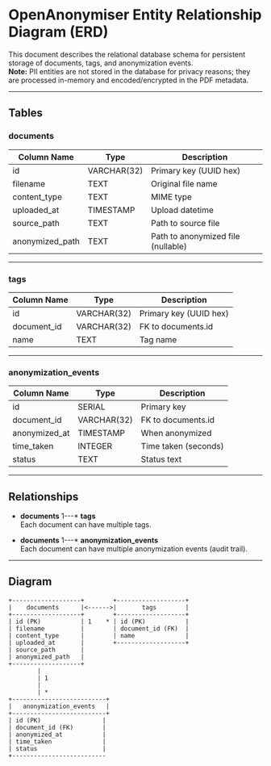 # OpenAnonymiser Entity Relationship Diagram (ERD)

This document describes the relational database schema for persistent storage of documents, tags, and anonymization events.  
**Note:** PII entities are not stored in the database for privacy reasons; they are processed in-memory and encoded/encrypted in the PDF metadata.

---

## Tables

### documents

| Column Name      | Type         | Description                        |
|------------------|--------------|------------------------------------|
| id               | VARCHAR(32)  | Primary key (UUID hex)             |
| filename         | TEXT         | Original file name                 |
| content_type     | TEXT         | MIME type                          |
| uploaded_at      | TIMESTAMP    | Upload datetime                    |
| source_path      | TEXT         | Path to source file                |
| anonymized_path  | TEXT         | Path to anonymized file (nullable) |

---

### tags

| Column Name      | Type         | Description                        |
|------------------|--------------|------------------------------------|
| id               | VARCHAR(32)  | Primary key (UUID hex)             |
| document_id      | VARCHAR(32)  | FK to documents.id                 |
| name             | TEXT         | Tag name                           |

---

### anonymization_events

| Column Name      | Type         | Description                        |
|------------------|--------------|------------------------------------|
| id               | SERIAL       | Primary key                        |
| document_id      | VARCHAR(32)  | FK to documents.id                 |
| anonymized_at    | TIMESTAMP    | When anonymized                    |
| time_taken       | INTEGER      | Time taken (seconds)               |
| status           | TEXT         | Status text                        |

---

## Relationships

- **documents** 1---* **tags**  
  Each document can have multiple tags.

- **documents** 1---* **anonymization_events**  
  Each document can have multiple anonymization events (audit trail).

---

## Diagram

```plaintext
+-------------------+        +-------------------+
|    documents      |<------>|       tags        |
+-------------------+        +-------------------+
| id (PK)           | 1    * | id (PK)           |
| filename          |        | document_id (FK)  |
| content_type      |        | name              |
| uploaded_at       |        +-------------------+
| source_path       |
| anonymized_path   |
+-------------------+
        |
        | 1
        |
        | *
+--------------------------+
|   anonymization_events   |
+--------------------------+
| id (PK)                 |
| document_id (FK)        |
| anonymized_at           |
| time_taken              |
| status                  |
+--------------------------
